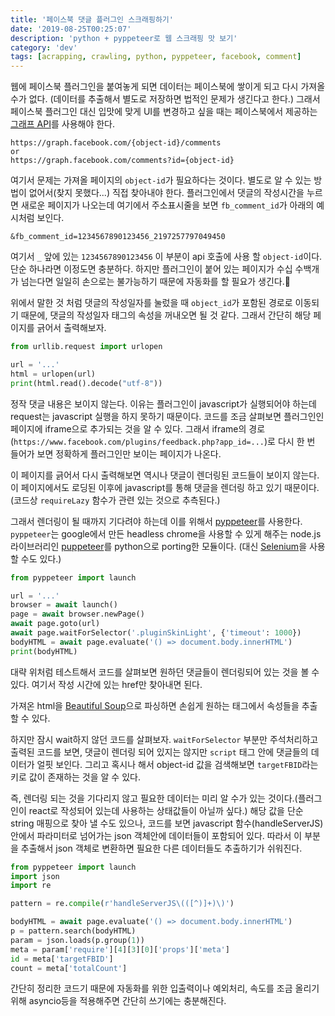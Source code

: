 ```yaml
---
title: '페이스북 댓글 플러그인 스크래핑하기'
date: '2019-08-25T00:25:07'
description: 'python + pyppeteer로 웹 스크래핑 맛 보기'
category: 'dev'
tags: [acrapping, crawling, python, pyppeteer, facebook, comment]
---
```


웹에 페이스북 플러그인을 붙여놓게 되면 데이터는 페이스북에 쌓이게 되고 다시 가져올 수가 없다. (데이터를 추출해서 별도로 저장하면 법적인 문제가 생긴다고 한다.)
그래서 페이스북 플러그인 대신 입맛에 맞게 UI를 변경하고 싶을 때는 페이스북에서 제공하는 [그래프 API](https://developers.facebook.com/docs/graph-api?locale=ko_KR)를 사용해야 한다.

```
https://graph.facebook.com/{object-id}/comments
or
https://graph.facebook.com/comments?id={object-id}
```

여기서 문제는 가져올 페이지의 `object-id`가 필요하다는 것이다.
별도로 알 수 있는 방법이 없어서(찾지 못했다...) 직접 찾아내야 한다. 플러그인에서 댓글의 작성시간을 누르면 새로운 페이지가 나오는데 여기에서 주소표시줄을 보면 `fb_comment_id`가 아래의 예시처럼 보인다.

```
&fb_comment_id=1234567890123456_2197257797049450
```

여기서 `_` 앞에 있는 `1234567890123456` 이 부분이 api 호출에 사용 할 `object-id`이다. 단순 하나라면 이정도면 충분하다. 하지만 플러그인이 붙어 있는 페이지가 수십 수백개가 넘는다면 일일히 손으로는 불가능하기 때문에 자동화를 할 필요가 생긴다.

위에서 말한 것 처럼 댓글의 작성일자를 눌렀을 때 `object_id`가 포함된 경로로 이동되기 때문에, 댓글의 작성일자 태그의 속성을 꺼내오면 될 것 같다. 그래서 간단히 해당 페이지를 긁어서 출력해보자.

```python
from urllib.request import urlopen

url = '...'
html = urlopen(url)
print(html.read().decode("utf-8"))
```

정작 댓글 내용은 보이지 않는다. 이유는 플러그인이 javascript가 실행되어야 하는데 request는 javascript 실행을 하지 못하기 때문이다. 코드를 조금 살펴보면 플러그인인 페이지에 iframe으로 추가되는 것을 알 수 있다. 그래서 iframe의 경로(`https://www.facebook.com/plugins/feedback.php?app_id=...`)로 다시 한 번 들어가 보면 정확하게 플러그인만 보이는 페이지가 나온다.

이 페이지를 긁어서 다시 출력해보면 역시나 댓글이 렌더링된 코드들이 보이지 않는다. 이 페이지에서도 로딩된 이후에 javascript를 통해 댓글을 렌더링 하고 있기 때문이다.(코드상 `requireLazy` 함수가 관련 있는 것으로 추측된다.)

그래서 렌더링이 될 때까지 기다려야 하는데 이를 위해서 [pyppeteer](https://miyakogi.github.io/pyppeteer/)를 사용한다. `pyppeteer`는 google에서 만든 headless chrome을 사용할 수 있게 해주는 node.js 라이브러리인 [puppeteer](https://pptr.dev/)를 python으로 porting한 모듈이다.
(대신 [Selenium](https://www.seleniumhq.org/)을 사용 할 수도 있다.)

```python
from pyppeteer import launch

url = '...'
browser = await launch()
page = await browser.newPage()
await page.goto(url)
await page.waitForSelector('.pluginSkinLight', {'timeout': 1000})
bodyHTML = await page.evaluate('() => document.body.innerHTML')
print(bodyHTML)
```

대략 위처럼 테스트해서 코드를 살펴보면 원하던 댓글들이 렌더링되어 있는 것을 볼 수 있다. 여기서 작성 시간에 있는 href만 찾아내면 된다.

가져온 html을 [Beautiful Soup](https://www.crummy.com/software/BeautifulSoup/bs4/doc/)으로 파싱하면 손쉽게 원하는 태그에서 속성들을 추출할 수 있다.

하지만 잠시 wait하지 않던 코드를 살펴보자. `waitForSelector` 부분만 주석처리하고 출력된 코드를 보면, 댓글이 렌더링 되어 있지는 않지만 `script` 태그 안에 댓글들의 데이터가 얼핏 보인다. 그리고 혹시나 해서 object-id 값을 검색해보면 `targetFBID`라는 키로 값이 존재하는 것을 알 수 있다.

즉, 렌더링 되는 것을 기다리지 않고 필요한 데이터는 미리 알 수가 있는 것이다.(플러그인이 react로 작성되어 있는데 사용하는 상태값들이 아닐까 싶다.) 해당 값을 단순 string 매핑으로 찾아 낼 수도 있으나, 코드를 보면 javascript 함수(handleServerJS) 안에서 파라미터로 넘어가는 json 객체안에 데이터들이 포함되어 있다. 따라서 이 부분을 추출해서 json 객체로 변환하면 필요한 다른 데이터들도 추출하기가 쉬워진다.

```python
from pyppeteer import launch
import json
import re

pattern = re.compile(r'handleServerJS\(([^)]+)\)')

bodyHTML = await page.evaluate('() => document.body.innerHTML')
p = pattern.search(bodyHTML)
param = json.loads(p.group(1))
meta = param['require'][4][3][0]['props']['meta']
id = meta['targetFBID']
count = meta['totalCount']
```

간단히 정리한 코드기 때문에 자동화를 위한 입출력이나 예외처리, 속도를 조금 올리기 위해 asyncio등을 적용해주면 간단히 쓰기에는 충분해진다.
